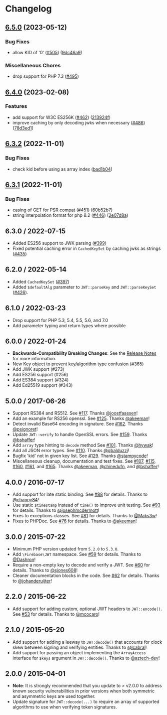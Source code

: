 # Changelog

## [6.5.0](https://github.com/firebase/php-jwt/compare/v6.4.0...v6.5.0) (2023-05-12)


### Bug Fixes

* allow KID of '0' ([#505](https://github.com/firebase/php-jwt/issues/505)) ([9dc46a9](https://github.com/firebase/php-jwt/commit/9dc46a9c3e5801294249cfd2554c5363c9f9326a))


### Miscellaneous Chores

* drop support for PHP 7.3 ([#495](https://github.com/firebase/php-jwt/issues/495))

## [6.4.0](https://github.com/firebase/php-jwt/compare/v6.3.2...v6.4.0) (2023-02-08)


### Features

* add support for W3C ES256K ([#462](https://github.com/firebase/php-jwt/issues/462)) ([213924f](https://github.com/firebase/php-jwt/commit/213924f51936291fbbca99158b11bd4ae56c2c95))
* improve caching by only decoding jwks when necessary ([#486](https://github.com/firebase/php-jwt/issues/486)) ([78d3ed1](https://github.com/firebase/php-jwt/commit/78d3ed1073553f7d0bbffa6c2010009a0d483d5c))

## [6.3.2](https://github.com/firebase/php-jwt/compare/v6.3.1...v6.3.2) (2022-11-01)


### Bug Fixes

* check kid before using as array index ([bad1b04](https://github.com/firebase/php-jwt/commit/bad1b040d0c736bbf86814c6b5ae614f517cf7bd))

## [6.3.1](https://github.com/firebase/php-jwt/compare/v6.3.0...v6.3.1) (2022-11-01)


### Bug Fixes

* casing of GET for PSR compat ([#451](https://github.com/firebase/php-jwt/issues/451)) ([60b52b7](https://github.com/firebase/php-jwt/commit/60b52b71978790eafcf3b95cfbd83db0439e8d22))
* string interpolation format for php 8.2 ([#446](https://github.com/firebase/php-jwt/issues/446)) ([2e07d8a](https://github.com/firebase/php-jwt/commit/2e07d8a1524d12b69b110ad649f17461d068b8f2))

## 6.3.0 / 2022-07-15

 - Added ES256 support to JWK parsing ([#399](https://github.com/firebase/php-jwt/pull/399))
 - Fixed potential caching error in `CachedKeySet` by caching jwks as strings ([#435](https://github.com/firebase/php-jwt/pull/435))

## 6.2.0 / 2022-05-14

 - Added `CachedKeySet` ([#397](https://github.com/firebase/php-jwt/pull/397))
 - Added `$defaultAlg` parameter to `JWT::parseKey` and `JWT::parseKeySet` ([#426](https://github.com/firebase/php-jwt/pull/426)).

## 6.1.0 / 2022-03-23

 - Drop support for PHP 5.3, 5.4, 5.5, 5.6, and 7.0
 - Add parameter typing and return types where possible

## 6.0.0 / 2022-01-24

 - **Backwards-Compatibility Breaking Changes**: See the [Release Notes](https://github.com/firebase/php-jwt/releases/tag/v6.0.0) for more information.
 - New Key object to prevent key/algorithm type confusion (#365)
 - Add JWK support (#273)
 - Add ES256 support (#256)
 - Add ES384 support (#324)
 - Add Ed25519 support (#343)

## 5.0.0 / 2017-06-26
- Support RS384 and RS512.
  See [#117](https://github.com/firebase/php-jwt/pull/117). Thanks [@joostfaassen](https://github.com/joostfaassen)!
- Add an example for RS256 openssl.
  See [#125](https://github.com/firebase/php-jwt/pull/125). Thanks [@akeeman](https://github.com/akeeman)!
- Detect invalid Base64 encoding in signature.
  See [#162](https://github.com/firebase/php-jwt/pull/162). Thanks [@psignoret](https://github.com/psignoret)!
- Update `JWT::verify` to handle OpenSSL errors.
  See [#159](https://github.com/firebase/php-jwt/pull/159). Thanks [@bshaffer](https://github.com/bshaffer)!
- Add `array` type hinting to `decode` method
  See [#101](https://github.com/firebase/php-jwt/pull/101). Thanks [@hywak](https://github.com/hywak)!
- Add all JSON error types.
  See [#110](https://github.com/firebase/php-jwt/pull/110). Thanks [@gbalduzzi](https://github.com/gbalduzzi)!
- Bugfix 'kid' not in given key list.
  See [#129](https://github.com/firebase/php-jwt/pull/129). Thanks [@stampycode](https://github.com/stampycode)!
- Miscellaneous cleanup, documentation and test fixes.
  See [#107](https://github.com/firebase/php-jwt/pull/107), [#115](https://github.com/firebase/php-jwt/pull/115),
  [#160](https://github.com/firebase/php-jwt/pull/160), [#161](https://github.com/firebase/php-jwt/pull/161), and
  [#165](https://github.com/firebase/php-jwt/pull/165). Thanks [@akeeman](https://github.com/akeeman),
  [@chinedufn](https://github.com/chinedufn), and [@bshaffer](https://github.com/bshaffer)!

## 4.0.0 / 2016-07-17
- Add support for late static binding. See [#88](https://github.com/firebase/php-jwt/pull/88) for details. Thanks to [@chappy84](https://github.com/chappy84)!
- Use static `$timestamp` instead of `time()` to improve unit testing. See [#93](https://github.com/firebase/php-jwt/pull/93) for details. Thanks to [@josephmcdermott](https://github.com/josephmcdermott)!
- Fixes to exceptions classes. See [#81](https://github.com/firebase/php-jwt/pull/81) for details. Thanks to [@Maks3w](https://github.com/Maks3w)!
- Fixes to PHPDoc. See [#76](https://github.com/firebase/php-jwt/pull/76) for details. Thanks to [@akeeman](https://github.com/akeeman)!

## 3.0.0 / 2015-07-22
- Minimum PHP version updated from `5.2.0` to `5.3.0`.
- Add `\Firebase\JWT` namespace. See
[#59](https://github.com/firebase/php-jwt/pull/59) for details. Thanks to
[@Dashron](https://github.com/Dashron)!
- Require a non-empty key to decode and verify a JWT. See
[#60](https://github.com/firebase/php-jwt/pull/60) for details. Thanks to
[@sjones608](https://github.com/sjones608)!
- Cleaner documentation blocks in the code. See
[#62](https://github.com/firebase/php-jwt/pull/62) for details. Thanks to
[@johanderuijter](https://github.com/johanderuijter)!

## 2.2.0 / 2015-06-22
- Add support for adding custom, optional JWT headers to `JWT::encode()`. See
[#53](https://github.com/firebase/php-jwt/pull/53/files) for details. Thanks to
[@mcocaro](https://github.com/mcocaro)!

## 2.1.0 / 2015-05-20
- Add support for adding a leeway to `JWT:decode()` that accounts for clock skew
between signing and verifying entities. Thanks to [@lcabral](https://github.com/lcabral)!
- Add support for passing an object implementing the `ArrayAccess` interface for
`$keys` argument in `JWT::decode()`. Thanks to [@aztech-dev](https://github.com/aztech-dev)!

## 2.0.0 / 2015-04-01
- **Note**: It is strongly recommended that you update to > v2.0.0 to address
  known security vulnerabilities in prior versions when both symmetric and
  asymmetric keys are used together.
- Update signature for `JWT::decode(...)` to require an array of supported
  algorithms to use when verifying token signatures.
